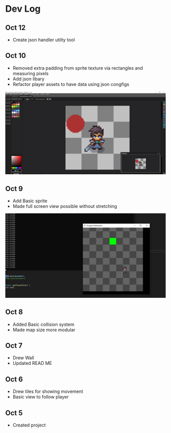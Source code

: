 # Dev Log

## Oct 12
- Create json handler utilty tool

## Oct 10
- Removed extra padding from sprite texture via rectangles and measuring pixels
- Add json libary
- Refactor player assets to have data using json congfigs


![State of Game - Oct 9, 2025](./README%20Resources/Bootleg-Measuring-pixels.JPG)

## Oct 9
- Add Basic sprite
- Made full screen view possible without stretching

![State of Game - Oct 9, 2025](./README%20Resources/StateOfGame-Oct-9-2025.JPG)


## Oct 8
- Added Basic collision system
- Made map size more modular

## Oct 7
- Drew Wall 
- Updated READ ME

## Oct 6
- Drew tiles for showing movement
- Basic view to follow player

## Oct 5
- Created project